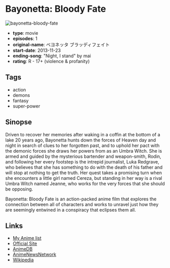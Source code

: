 # Bayonetta: Bloody Fate

![bayonetta-bloody-fate](https://cdn.myanimelist.net/images/anime/1243/113390.jpg)

-   **type**: movie
-   **episodes**: 1
-   **original-name**: ベヨネッタ ブラッディフェイト
-   **start-date**: 2013-11-23
-   **ending-song**: "Night, I stand" by mai
-   **rating**: R - 17+ (violence & profanity)

## Tags

-   action
-   demons
-   fantasy
-   super-power

## Sinopse

Driven to recover her memories after waking in a coffin at the bottom of a lake 20 years ago, Bayonetta hunts down the forces of Heaven day and night in search of clues to her forgotten past, and to uphold her pact with the demonic forces she draws her powers from as an Umbra Witch. She is armed and guided by the mysterious bartender and weapon-smith, Rodin, and following her every footstep is the intrepid journalist, Luka Redgrave, who believes that she has something to do with the death of his father and will stop at nothing to get the truth. Her quest takes a promising turn when she encounters a little girl named Cereza, but standing in her way is a rival Umbra Witch named Jeanne, who works for the very forces that she should be opposing.

Bayonetta: Bloody Fate is an action-packed anime film that explores the connection between all of characters and works to unravel just how they are seemingly entwined in a conspiracy that eclipses them all.

## Links

-   [My Anime list](https://myanimelist.net/anime/20543/Bayonetta__Bloody_Fate)
-   [Official Site](http://www.bayonetta-movie.com)
-   [AnimeDB](http://anidb.info/perl-bin/animedb.pl?show=anime&aid=10114)
-   [AnimeNewsNetwork](http://www.animenewsnetwork.com/encyclopedia/anime.php?id=15609)
-   [Wikipedia](http://en.wikipedia.org/wiki/Bayonetta:_Bloody_Fate)
